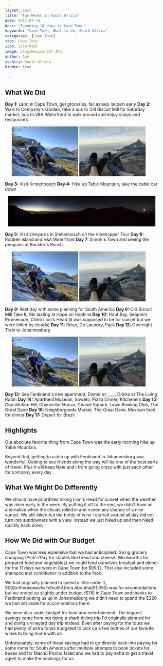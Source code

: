 ```yaml
---
layout: post
title: "Two Weeks in South Africa"
date: 2017-09-30
desc: "Spending 10 days in Cape Town"
keywords: "Cape Town, What to do, South Africa"
categories: [Cape Town]
tags: Cape Town
icon: icon-html
image: blog/Mauisunset.JPG
author: Amy
country: South Africa
hidden: true

---
```


## <i class="fa fa-check-square" aria-hidden="true" style="color:#2495C4;"></i>What We Did 

**Day 1:** Land in Cape Town, get groceries, fall asleep (super) early
**Day 2:** Walk to Company's Garden, take a bus to Old Biscuit Mill for Saturday market, bus to V&A Waterfront to walk around and enjoy shops and restaurants

<div style="text-align: center; max-width: calc(100% - 20px);"><a href="/static/assets/img/blog/tableUsResevoirs.jpeg" target="_blank"><img src="/static/assets/img/blog/tableUsResevoirs.jpeg" width="45%"></a> <a href="/static/assets/img/blog/tableBreakfastTable.jpeg" target="_blank"><img src="/static/assets/img/blog/tableBreakfastTable.jpeg" width="45%"></a></div>

**Day 3:** Visit <a href="http://site.awellchartedpath.com/blog/2017/09/Kirstenbosch/" target="_blank">Kirstenbosch</a> 
**Day 4:** Hike up <a href="http://site.awellchartedpath.com/blog/2017/09/table-mountain/" target="_blank">Table Mountain</a>, take the cable car down

<div style="text-align: center;"><a href="/static/assets/img/blog/haleakalaPanorama.jpeg" target="_blank"><img src="/static/assets/img/blog/haleakalaPanorama.jpeg" style="max-width: calc(100% - 20px);"></a></div>

**Day 5:** Visit vineyards in Stellenbosch on the Vinehopper Tour
**Day 6:** Robben Island and V&A Waterfront 
**Day 7:** Simon's Town and seeing the penguins at Boulder's Beach

<div style="text-align: center; max-width: calc(100% - 20px);"><a href="/static/assets/img/blog/tableUsResevoirs.jpeg" target="_blank"><img src="/static/assets/img/blog/tableUsResevoirs.jpeg" width="45%"></a> <a href="/static/assets/img/blog/tableBreakfastTable.jpeg" target="_blank"><img src="/static/assets/img/blog/tableBreakfastTable.jpeg" width="45%"></a></div>


**Day 8:** Rest day with some planning for South America
**Day 9:** Old Biscuit Mill Take II, Gin tasting at Hope on Hopkins
**Day 10:** Hout Bay, Seapoint Promenade, Climb Lion's Head (it was supposed to be for sunset but we were foiled by clouds)
**Day 11:** Relax, Do Laundry, Pack
**Day 12:** Overnight Train to Johannesburg 

<div style="text-align: center; max-width: calc(100% - 20px);"><a href="/static/assets/img/blog/tableUsResevoirs.jpeg" target="_blank"><img src="/static/assets/img/blog/tableUsResevoirs.jpeg" width="45%"></a> <a href="/static/assets/img/blog/tableBreakfastTable.jpeg" target="_blank"><img src="/static/assets/img/blog/tableBreakfastTable.jpeg" width="45%"></a></div>

**Day 13:** See Ferdinand's new apartment, Dinner at ____, Drinks at The Living Room
**Day 14:** Apartheid Museum, Soweto, Pizza Dinner, Kitcheners
**Day 15:** Constitution Hill, Chancellor House, Ghandi Square, Lawn Bowling Club, The Great Dane
**Day 16:** Neighborgoods Market, The Great Dane, Mexican food for dinner 
**Day 17:** Depart for Brazil

## <i class="fa fa-check-square" aria-hidden="true" style="color:#2495C4;"></i>Highlights

Our absolute favorite thing from Cape Town was the early morning hike up Table Mountain. 

Beyond that, getting to catch up with Ferdinand in Johannesburg was wonderful. Getting to see friends along the way will be one of the best parts of travel. Plus it will keep Nate and I from going crazy with just each other for company every day.


## <i class="fa fa-check-square" aria-hidden="true" style="color:#2495C4;"></i>What We Might Do Differently

We should have prioritized hiking Lion's Head for sunset when the weather was nicer early in the week. By putting it off to the end, we didn't have an alternative when the clouds rolled in and ruined any chance of a nice sunset. We still hiked but the bottle of wine I carried around all day did not turn into sundowners with a view. Instead we just hiked up and then hiked quickly back down.

## <i class="fa fa-check-square" aria-hidden="true" style="color:#2495C4;"></i>How We Did with Our Budget

Cape Town was less expensive that we had anticipated. Going grocery shopping (Pick'n'Pay for staples like bread and cheese, Woolworths for prepared food and vegetables) we could feed ourselves breafast and dinner for the 11 days we were in Cape Town for $99.12. That also included some shampoo and conditioner in addition to the food. 

We had originally planned to spend a little under $2,900 for the two weeks in South Africa. About half ($1,050) was for accomodations but we ended up slightly under budget ($78) in Cape Town and thanks to Ferdinand putting us up in Johannesburg we didn't need to spend the $220 we had set aside for accomodations there. 

We were also under budget for food and entertainment. The biggest savings came from not doing a shark diving trip I'd originally planned for and doing a vineyard day trip instead. Even after paying for the tours we had plenty of extra funds budgeted to pick up a few bottles of our favorite wines to bring home with us. 

Unfortunately, some of these savings had to go directly back into paying for some items for South America after multiple attempts to book tickets for buses and for Machu Picchu failed and we had to pay extra to get a travel agent to make the bookings for us.  


